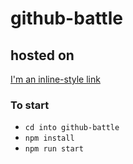 # github-battle

## hosted on
[I'm an inline-style link](https://github-battle-66cd4.firebaseapp.com)

### To start
 * `cd into github-battle`
 * `npm install`  
 * `npm run start`